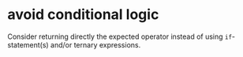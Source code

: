 # avoid conditional logic

Consider returning directly the expected operator instead of using `if`-statement(s) and/or ternary expressions.
